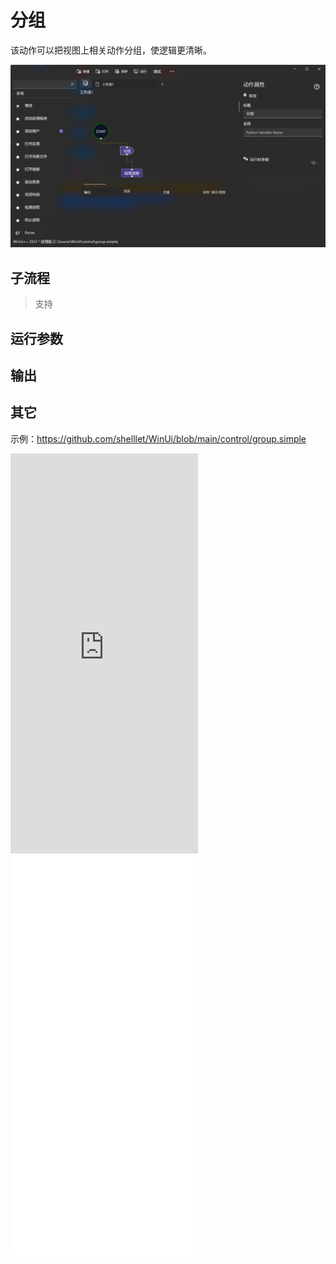 # 分组 
该动作可以把视图上相关动作分组，使逻辑更清晰。

![action](./images/16.png ':size=90%')


## 子流程

> 支持


## 运行参数



## 输出
 

## 其它

示例：https://github.com/shelllet/WinUi/blob/main/control/group.simple

<iframe type="text/html" height="640px" src="https://www.youtube.com/embed/O76SC9KCJFI" frameborder="0"></iframe>

<iframe src="//player.bilibili.com/player.html?bvid=BV1ZpsTeqEqy&page=1&autoplay=0" height='640px' scrolling="no" frameborder="no" framespacing="0" allowfullscreen="true"></iframe>
